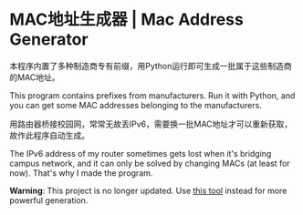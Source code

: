 # MAC地址生成器 | Mac Address Generator

本程序内置了多种制造商专有前缀，用Python运行即可生成一批属于这些制造商的MAC地址。

This program contains prefixes from manufacturers. Run it with Python, and you can get some MAC addresses belonging to the manufacturers.

用路由器桥接校园网，常常无故丢IPv6，需要换一批MAC地址才可以重新获取，故作此程序自动生成。

The IPv6 address of my router sometimes gets lost when it's bridging campus network, and it can only be solved by changing MACs (at least for now). That's why I made the program.

**Warning**: This project is no longer updated. Use [this tool](https://maclookup.app/random-mac-address-generator) instead for more powerful generation.

